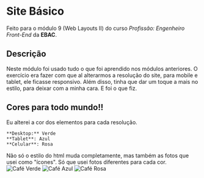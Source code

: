 # Site Básico
Feito para o módulo 9 (Web Layouts II) do curso _Profissão: Engenheiro Front-End_ da **EBAC**.

## Descrição
Neste módulo foi usado tudo o que foi aprendido nos módulos anteriores. O exercício era fazer com que al alterarmos a resolução do site, para mobile e tablet, ele ficasse responsivo. Além disso, tinha que dar um toque a mais no estilo, para deixar com a minha cara. E foi o que fiz.

## Cores para todo mundo!!
Eu alterei a cor dos elementos para cada resolução.
```
**Desktop:** Verde
**Tablet**: Azul
**Celular**: Rosa
```
Não só o estilo do html muda completamente, mas também as fotos que usei como "ícones". Só que usei fotos diferentes para cada cor.
![Café Verde](https://imgur.com/xuTwOkb)
![Café Azul](https://imgur.com/eoPxmG0)
![Café Rosa](https://imgur.com/YKAQiHt)
